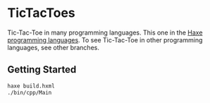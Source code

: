 # TicTacToes

Tic-Tac-Toe in many programming languages. This one in the [Haxe programming languages](https://haxe.org/).
To see Tic-Tac-Toe in other programming languages, see other branches.

## Getting Started

```bash
haxe build.hxml
./bin/cpp/Main
```
